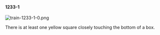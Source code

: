 #### 1233-1
![train-1233-1-0.png](https://github.com/lil-lab/nlvr/raw/master/nlvr/train/images/57/train-1233-1-0.png "train-1233-1-0.png")

There is at least one yellow square closely touching the bottom of a box.